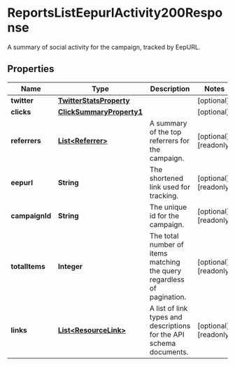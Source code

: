 

# ReportsListEepurlActivity200Response

A summary of social activity for the campaign, tracked by EepURL.

## Properties

| Name | Type | Description | Notes |
|------------ | ------------- | ------------- | -------------|
|**twitter** | [**TwitterStatsProperty**](TwitterStatsProperty.md) |  |  [optional] |
|**clicks** | [**ClickSummaryProperty1**](ClickSummaryProperty1.md) |  |  [optional] |
|**referrers** | [**List&lt;Referrer&gt;**](Referrer.md) | A summary of the top referrers for the campaign. |  [optional] [readonly] |
|**eepurl** | **String** | The shortened link used for tracking. |  [optional] [readonly] |
|**campaignId** | **String** | The unique id for the campaign. |  [optional] [readonly] |
|**totalItems** | **Integer** | The total number of items matching the query regardless of pagination. |  [optional] [readonly] |
|**links** | [**List&lt;ResourceLink&gt;**](ResourceLink.md) | A list of link types and descriptions for the API schema documents. |  [optional] [readonly] |



